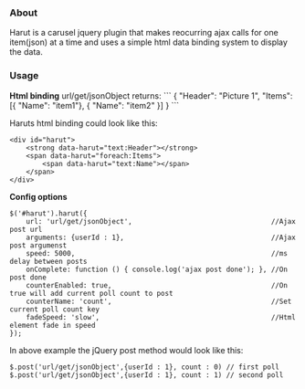 <h3>About</h3>
Harut is a carusel jquery plugin that makes reocurring ajax calls for one item(json) at a time and uses a simple html data binding system to display the data.

<h3>Usage</h3>
<strong>Html binding</strong>
url/get/jsonObject returns:
```
{
    "Header": "Picture 1",
    "Items": [{
        "Name": "item1"}, {
        "Name": "item2"
    }]
}
```

Haruts html binding could look like this:
```
<div id="harut">
    <strong data-harut="text:Header"></strong>
    <span data-harut="foreach:Items">
        <span data-harut="text:Name"></span>
    </span>
</div>
```

<strong>Config options</strong>
```
$('#harut').harut({
    url: 'url/get/jsonObject',                                  //Ajax post url
    arguments: {userId : 1},                                    //Ajax post argumenst
    speed: 5000,                                                //ms delay between posts
    onComplete: function () { console.log('ajax post done'); }, //On post done
    counterEnabled: true,                                       //On true will add current poll count to post               
    counterName: 'count',                                       //Set current poll count key
    fadeSpeed: 'slow',                                          //Html element fade in speed
});
```

In above example the jQuery post method would look like this:
```
$.post('url/get/jsonObject',{userId : 1}, count : 0) // first poll
$.post('url/get/jsonObject',{userId : 1}, count : 1) // second poll
```


